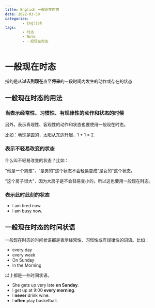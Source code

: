 ```yaml
---
title: English 一般现在时态
date: 2022-03-30
categories:
        - English
tags:
        - 时态
        - Note
        - 一般现在时态
---
```


# 一般现在时态

指的是从**过去到现在**直至**将来**的一段时间内发生的动作或存在的状态

## 一般现在时态的用法

### 当表示经常性、习惯性、有规律性的动作和状态的时候

另外，表示真理性、客观性的动作和状态也要使用一般现在时态。

比如：地球是圆的，太阳从东边升起，1 + 1 = 2.

### 表示不轻易改变的状态

什么叫不轻易改变的状态？比如：

“他是一个男孩”，“是男的”这个状态不会轻易变成“是女的”这个状态。

“这个房子很大”，因为大房子是不会轻易变小的，所以这也要用一般现在时态。

### 表示此时此刻的状态

- I am tired now.
- I am busy now.

## 一般现在时态的时间状语

一般现在时态的时间状语都是表示经常性、习惯性或有规律性的词语。比如：

- every day
- every week
- On Sunday
- In the Morning

以上都是一些时间状语。

- She gets up very late **on Sunday**.
- I get up at 9:00 **every morning**.
- I **never** drink wine.
- I **often** play basketball.
